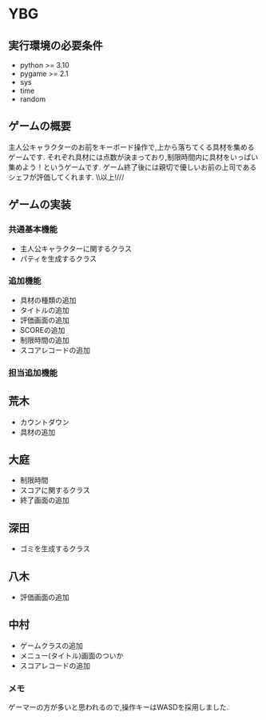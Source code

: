 # YBG
## 実行環境の必要条件
* python >= 3.10
* pygame >= 2.1
* sys
* time
* random

## ゲームの概要
主人公キャラクターのお前をキーボード操作で,上から落ちてくる具材を集めるゲームです.
それぞれ具材には点数が決まっており,制限時間内に具材をいっぱい集めよう！というゲームです.
ゲーム終了後には親切で優しいお前の上司であるシェフが評価してくれます.
\\\以上!///

## ゲームの実装
### 共通基本機能
* 主人公キャラクターに関するクラス
* パティを生成するクラス
  
### 追加機能
* 具材の種類の追加
* タイトルの追加
* 評価画面の追加
* SCOREの追加
* 制限時間の追加
* スコアレコードの追加

### 担当追加機能
## 荒木
* カウントダウン
* 具材の追加
## 大庭
* 制限時間
* スコアに関するクラス
* 終了画面の追加
## 深田
* ゴミを生成するクラス
## 八木
* 評価画面の追加
## 中村
* ゲームクラスの追加
* メニュー(タイトル)画面のついか
* スコアレコードの追加

### メモ
ゲーマーの方が多いと思われるので,操作キーはWASDを採用しました.
